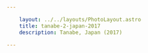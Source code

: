 ```yaml
---

    layout: ../../layouts/PhotoLayout.astro
    title: tanabe-2-japan-2017
    description: Tanabe, Japan (2017)

---
```


